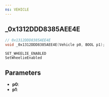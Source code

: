 ```yaml
---
ns: VEHICLE
---
```

## _0x1312DDD8385AEE4E

```c
// 0x1312DDD8385AEE4E
void _0x1312DDD8385AEE4E(Vehicle p0, BOOL p1);
```

```
SET_WHEELIE_ENABLED
SetWheelieEnabled
```


## Parameters
* **p0**: 
* **p1**: 

